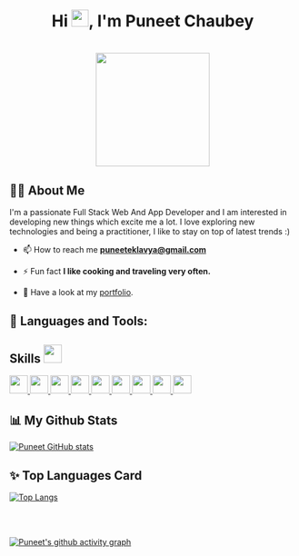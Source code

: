 ### <h1 align="center">Hi <img src="https://raw.githubusercontent.com/MartinHeinz/MartinHeinz/master/wave.gif" width="30px">, I'm Puneet Chaubey</h1>

<h1 align="center"><a href="#"><img width="200" height="200" src="https://i.imgur.com/799y5A3.png"/></a></h1>

## 🙋‍♂️ About Me

I'm a passionate Full Stack Web And App Developer and I am interested in developing new things which excite me a lot. I love exploring new technologies and being a practitioner, I like to stay on top of latest trends :)

- 📫 How to reach me **puneeteklavya@gmail.com**

- ⚡ Fun fact **I like cooking and traveling very often.**

- 💬 Have a look at my [portfolio](https://puneetchaubey-portfolio.netlify.app/).
## 🚀 Languages and Tools:

<p align="left"> 
   
</p>
<h2> Skills <img src = "https://media2.giphy.com/media/QssGEmpkyEOhBCb7e1/giphy.gif?cid=ecf05e47a0n3gi1bfqntqmob8g9aid1oyj2wr3ds3mg700bl&rid=giphy.gif" width = 32px> </h2>
  <a href= https://github.com/PuneetChaubey> <img width ='32px' src 
  ='https://raw.githubusercontent.com/rahulbanerjee26/githubAboutMeGenerator/main/icons/mongodb.svg'> </a>
   <a href= https://github.com/PuneetChaubey> <img width ='32px' src ='https://raw.githubusercontent.com/rahulbanerjee26/githubAboutMeGenerator/main/icons/express.svg'> </a>
<a href= https://github.com/PuneetChaubey> <img width ='32px' src ='https://raw.githubusercontent.com/rahulbanerjee26/githubAboutMeGenerator/main/icons/reactjs.svg'> </a>
   <a href= https://github.com/PuneetChaubey> <img width ='32px' src ='https://raw.githubusercontent.com/rahulbanerjee26/githubAboutMeGenerator/main/icons/nodejs.svg'> </a>
  <a href= https://github.com/PuneetChaubey> <img width ='32px' src ='https://raw.githubusercontent.com/rahulbanerjee26/githubAboutMeGenerator/main/icons/redux.svg'> </a>
  <a href= https://github.com/PuneetChaubey> <img width ='32px' src ='https://raw.githubusercontent.com/rahulbanerjee26/githubAboutMeGenerator/main/icons/typescript.svg'> </a>
<a href=https://github.com/PuneetChaubey> <img width ='32px' src ='https://raw.githubusercontent.com/rahulbanerjee26/githubAboutMeGenerator/main/icons/javascript.svg'> </a>
<a href=https://github.com/PuneetChaubey> <img width ='32px' src ='https://raw.githubusercontent.com/rahulbanerjee26/githubAboutMeGenerator/main/icons/css.svg'> </a>
<a href=https://github.com/PuneetChaubey> <img width ='32px' src ='https://raw.githubusercontent.com/rahulbanerjee26/githubAboutMeGenerator/main/icons/html.svg'> </a>


<br/>


## 📊 My Github Stats

  [![Puneet GitHub stats](https://github-readme-stats.vercel.app/api?username=PuneetChaubey&hide=prs&count_private=true&show_icons=true&theme=radical)](https://github.com/anuraghazra/github-readme-stats)

## ✨ Top Languages Card

[![Top Langs](https://github-readme-stats.vercel.app/api/top-langs/?username=PuneetChaubey&layout=compact)](https://github.com/anuraghazra/github-readme-stats)


<br/>
<br/>


[![Puneet's github activity graph](https://activity-graph.herokuapp.com/graph?username=PuneetChaubey&theme=react-dark)](https://github.com/ashutosh00710/github-readme-activity-graph)


<br/>
<br/>











<!--
**PuneetChaubey/PuneetChaubey** is a ✨ _special_ ✨ repository because its `README.md` (this file) appears on your GitHub profile.

Here are some ideas to get you started:

- 🔭 I’m currently working on ...
- 🌱 I’m currently learning ...
- 👯 I’m looking to collaborate on ...
- 🤔 I’m looking for help with ...
- 💬 Ask me about ...
- 📫 How to reach me: ...
- 😄 Pronouns: ...
- ⚡ Fun fact: ...
-->
